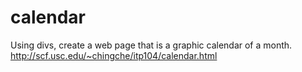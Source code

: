 # calendar
Using divs, create a web page that is a graphic calendar of a month. 
http://scf.usc.edu/~chingche/itp104/calendar.html
